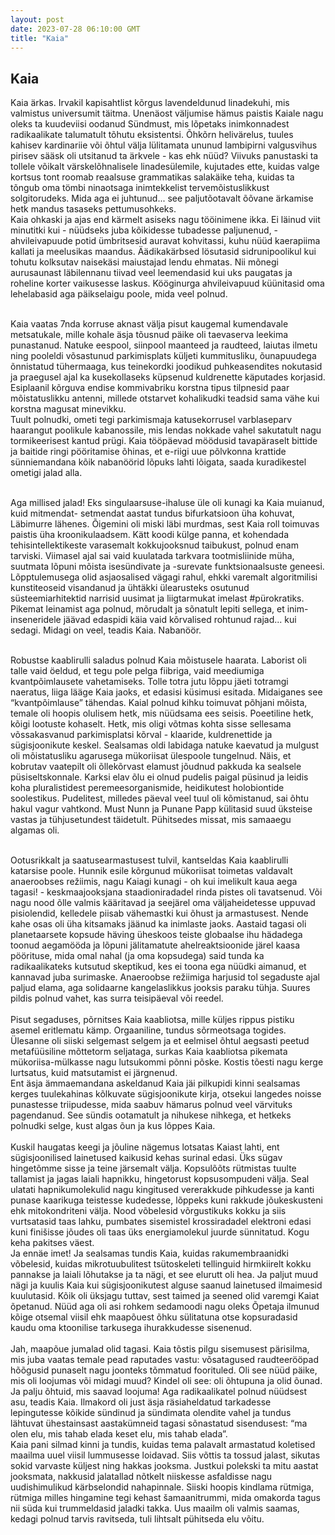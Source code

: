 ```yaml
---
layout: post
date: 2023-07-28 06:10:00 GMT
title: "Kaia"
---
```

## Kaia

Kaia ärkas. Irvakil kapisahtlist kõrgus lavendeldunud linadekuhi, mis valmistus universumit
täitma. Unenäost väljumise hämus paistis Kaiale nagu oleks ta kuudeviisi oodanud Sündmust,
mis lõpetaks inimkonnadest radikaalikate talumatult tõhutu eksistentsi.
Õhkõrn helivärelus, tuules kahisev kardinariie või õhtul välja lülitamata ununud lambipirni
valgusvihus pirisev sääsk oli utsitanud ta ärkvele - kas ehk nüüd? Viivuks panustaski ta tollele
võikalt värskelõhnalisele linadesülemile, kujutades ette, kuidas valge kortsus tont roomab
reaalsuse grammatikas salakäike teha, kuidas ta tõngub oma tömbi ninaotsaga inimtekkelist
tervemõistuslikkust solgitorudeks. Mida aga ei juhtunud... see paljutõotavalt õõvane ärkamise
hetk mandus tasaseks pettumusohkeks.<br>
Kaia ohkaski ja ajas end kärmelt asiseks nagu tööinimene ikka. Ei läinud viit minutitki kui -
nüüdseks juba kõikidesse tubadesse paljunenud, - ahvileivapuude potid ümbritsesid auravat
kohvitassi, kuhu nüüd kaerapiima kallati ja meelusikas maandus. Äädikakärbsed lösutasid
sidrunipoolikul kui tohutu kolksutav naisekäsi maiustajad lendu ehmatas. Nii mõnegi
aurusaunast läbilennanu tiivad veel leemendasid kui uks paugatas ja roheline korter vaikusesse
laskus. Kööginurga ahvileivapuud küünitasid oma lehelabasid aga päikselaigu poole, mida veel
polnud.<br><br>

Kaia vaatas 7nda korruse aknast välja pisut kaugemal kumendavale metsatukale, mille kohale
äsja tõusnud päike oli taevaserva leekima punastanud. Natuke eespool, siinpool maanteed ja
raudteed, laiutas ilmetu ning pooleldi võsastunud parkimisplats küljeti kummitusliku,
õunapuudega õnnistatud tühermaaga, kus teinekordki joodikud puhkeasendites nokutasid ja
praegusel ajal ka kusekollaseks küpsenud kuldrenette käputades korjasid.
Esiplaanil kõrguva endise kommivabriku korstna tipus tilpnesid paar mõistatuslikku antenni,
millede otstarvet kohalikudki teadsid sama vähe kui korstna magusat minevikku.<br>
Tuult polnudki, ometi tegi parkimismaja katusekorrusel varblaseparv haarangut poolikule
kabanossile, mis lendas nokkade vahel sakutatult nagu tormikeerisest kantud prügi.
Kaia tööpäevad möödusid tavapäraselt bittide ja baitide ringi pööritamise õhinas, et e-riigi uue
põlvkonna krattide sünniemandana kõik nabanöörid lõpuks lahti lõigata, saada kuradikestel
ometigi jalad alla.<br><br>

Aga millised jalad! Eks singulaarsuse-ihaluse üle oli kunagi ka Kaia muianud, kuid mitmendat-
setmendat aastat tundus bifurkatsioon üha kohuvat, Läbimurre lähenes.
Õigemini oli miski läbi murdmas, sest Kaia roll toimuvas paistis üha kroonikulaadsem. Kätt
koodi külge panna, et kohendada tehisintellektikeste varasemalt kokkujooksnud taibukust,
polnud enam tarviski. Viimasel ajal sai vaid kuulatada tarkvara tootmisliinide müha, suutmata
lõpuni mõista isesündivate ja -surevate funktsionaalsuste geneesi. Lõpptulemusega olid
asjaosalised vägagi rahul, ehkki varemalt algoritmilisi kunstiteoseid visandanud ja ühtäkki
ülearusteks osutunud süsteemiarhitektid narrisid uusimat ja liigtarmukat imelast #pürokratiks.
Pikemat leinamist aga polnud, mõrudalt ja sõnatult lepiti sellega, et inim-inseneridele jäävad
edaspidi käia vaid kõrvalised rohtunud rajad... kui sedagi. Midagi on veel, teadis Kaia.
Nabanöör.<br><br>

Robustse kaablirulli saladus polnud Kaia mõistusele haarata. Laborist oli talle vaid öeldud, et
tegu pole pelga fiibriga, vaid meediumiga kvantpõimlausete vahetamiseks. Tolle totra jutu lõppu
jäeti totramgi naeratus, liiga lääge Kaia jaoks, et edasisi küsimusi esitada. Midaiganes see
“kvantpõimlause” tähendas. Kaial polnud kihku toimuvat põhjani mõista, temale oli hoopis
olulisem hetk, mis nüüdsama ees seisis. Poeetiline hetk, kõigi lootuste kohaselt. Hetk, mis oligi
võtmas kohta sisse sellesama võssakasvanud parkimisplatsi kõrval - klaaride, kuldrenettide ja
sügisjoonikute keskel. Sealsamas oldi labidaga natuke kaevatud ja mulgust oli mõistatusliku
agarusega mükoriisat ülespoole tungelnud. Näis, et kobrutav vaatepilt oli õllekõrvast elamust
jõudnud pakkuda ka sealsele püsiseltskonnale. Karksi elav õlu ei olnud pudelis paigal püsinud ja
leidis koha pluralistidest peremeesorganismide, heidikutest holobiontide soolestikus. Pudelitest,
milledes päeval veel tuul oli kõmistanud, sai õhtu hakul vagur vahtkond. Must Nunn ja Punane
Papp külitasid suud üksteise vastas ja tühjusetundest täidetult. Pühitsedes missat, mis samaaegu
algamas oli.<br><br>

Ootusrikkalt ja saatusearmastusest tulvil, kantseldas Kaia kaablirulli katarsise poole. Hunnik
esile kõrgunud mükoriisat toimetas valdavalt anaeroobses režiimis, nagu Kaiagi kunagi - oh kui
imelikult kaua aega tagasi! - keskmaajooksjana staadioniradadel rinda pistes oli tavatsenud. Või
nagu nood õlle valmis kääritavad ja seejärel oma väljaheidetesse uppuvad pisiolendid, kelledele
piisab vähemastki kui õhust ja armastusest. Nende kahe osas oli üha kitsamaks jäänud ka
inimlaste jaoks. Aastaid tagasi oli planetaarsete kopsude häving üheskoos teiste globaalse ihu
hädadega toonud aegamööda ja lõpuni jälitamatute ahelreaktsioonide järel kaasa pöörituse, mida
omal nahal (ja oma kopsudega) said tunda ka radikaalikateks kutsutud skeptikud, kes ei toona
ega nüüdki aimanud, et kannavad juba surimaske. Anaeroobse režiimiga harjusid tol segaduste
ajal paljud elama, aga solidaarne kangelaslikkus jooksis paraku tühja. Suures pildis polnud vahet,
kas surra teisipäeval või reedel.
<br><br>
Pisut segaduses, põrnitses Kaia kaabliotsa, mille küljes rippus pistiku asemel eritlematu kämp.
Orgaaniline, tundus sõrmeotsaga togides. Ülesanne oli siiski selgemast selgem ja et eelmisel
õhtul aegsasti peetud metafüüsiline mõttetorm seljataga, surkas Kaia kaabliotsa pikemata
mükoriisa-mülkasse nagu lutsukommi põnni põske. Kostis tõesti nagu kerge lurtsatus, kuid
matsutamist ei järgnenud.<br>
Ent äsja ämmaemandana askeldanud Kaia jäi pilkupidi kinni sealsamas
kerges tuulekahinas kõlkuvate sügisjoonikute kirja, otsekui langedes noisse punastesse
triipudesse, mida saabuv hämarus polnud veel värvituks pagendanud. See sündis ootamatult ja
nihukese nihkega, et hetkeks polnudki selge, kust algas õun ja kus lõppes Kaia.
<br><br>
Kuskil haugatas keegi ja jõuline nägemus lotsatas Kaiast lahti, ent sügisjoonilised lainetused
kaikusid kehas surinal edasi. Üks sügav hingetõmme sisse ja teine järsemalt välja. Kopsulõõts
rütmistas tuulte tallamist ja jagas laiali hapnikku, hingetorust kopsusompudeni välja. Seal ulatati
hapnikumolekulid nagu kingitused vererakkude pihkudesse ja kanti punase kaarikuga teistesse
kudedesse, lõppeks kuni rakkude jõukeskusteni ehk mitokondriteni välja. Nood võbelesid
võrgustikuks kokku ja siis vurtsatasid taas lahku, pumbates sisemistel krossiradadel elektroni
edasi kuni finišisse jõudes oli taas üks energiamolekul juurde sünnitatud. Kogu keha pakitses
väest.<br>
Ja ennäe imet! Ja sealsamas tundis Kaia, kuidas rakumembraanidki võbelesid, kuidas
mikrotuubulitest tsütoskeleti tellinguid hirmkiirelt kokku pannakse ja laiali lõhutakse ja ta nägi,
et see elurutt oli hea. Ja paljut muud nägi ja kuulis Kaia kui sügisjoonikutest alguse saanud
lainetused ilmaimesid kuulutasid. Kõik oli üksjagu tuttav, sest taimed ja seened olid varemgi
Kaiat õpetanud. Nüüd aga oli asi rohkem sedamoodi nagu oleks Õpetaja ilmunud kõige otsemal
viisil ehk maapõuest õhku sülitatuna otse kopsuradasid kaudu oma ktoonilise tarkusega
ihurakkudesse sisenenud.
<br><br>
Jah, maapõue jumalad olid tagasi. Kaia tõstis pilgu sisemusest pärisilma, mis juba vaatas temale
pead raputades vastu: võsatagused raudteerööpad hõõgusid punaselt nagu joonteks tõmmatud
foorituled. Oli see nüüd päike, mis oli loojumas või midagi muud? Kindel oli see: oli õhtupuna
ja olid õunad. Ja palju õhtuid, mis saavad loojuma!
Aga radikaalikatel polnud nüüdsest asu, teadis Kaia. Ilmakord oli just äsja räsiaheldatud
tarkadesse lepingutesse kõikide sündinud ja sündimata olendite vahel ja tundus lähtuvat
ühestainsast aastakümneid tagasi sõnastatud sisendusest: “ma olen elu, mis tahab elada keset elu,
mis tahab elada”.<br>
Kaia pani silmad kinni ja tundis, kuidas tema palavalt armastatud koletised maailma uuel viisil
lummusesse loidavad. Siis võttis ta tossud jalast, sikutas sokid varvaste küljest ning hakkas
jooksma. Justkui polekski ta mitu aastat jooksmata, nakkusid jalatallad nõtkelt niiskesse
asfaldisse nagu uudishimulikud kärbselondid nahapinnale. Siiski hoopis kindlama rütmiga,
rütmiga milles hingamine tegi kehast šamaanitrummi, mida omakorda tagus nii süda kui
trummeldasid jaladki takka. Uus maailm oli valmis saamas, kedagi polnud tarvis ravitseda, tuli
lihtsalt pühitseda elu võitu.
